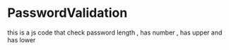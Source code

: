 # PasswordValidation
this is a js code that check password length , has number , has upper  and has lower
